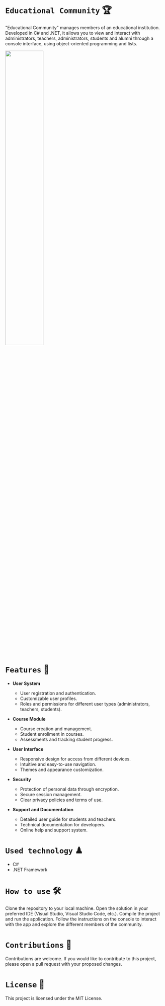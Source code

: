 # `Educational Community` 🏆
"Educational Community" manages members of an educational institution. Developed in C# and .NET, it allows you to view and interact with administrators, teachers, administrators, students and alumni through a console interface, using object-oriented programming and lists.

<img src="https://github.com/K3ury99/Comunidad-Educativa/assets/128008789/c92eda80-d5ac-42ce-a486-9c8184d8fab6" width="49%"></img>

# `Features` 🍃
- **User System**
  - User registration and authentication.
  - Customizable user profiles.
  - Roles and permissions for different user types (administrators, teachers, students).

- **Course Module**
  - Course creation and management.
  - Student enrollment in courses.
  - Assessments and tracking student progress.

- **User Interface**
  - Responsive design for access from different devices.
  - Intuitive and easy-to-use navigation.
  - Themes and appearance customization.

- **Security**
  - Protection of personal data through encryption.
  - Secure session management.
  - Clear privacy policies and terms of use.

- **Support and Documentation**
  - Detailed user guide for students and teachers.
  - Technical documentation for developers.
  - Online help and support system.

# `Used technology` ♟
- C#
- .NET Framework

# `How to use` 🛠
Clone the repository to your local machine.
Open the solution in your preferred IDE (Visual Studio, Visual Studio Code, etc.).
Compile the project and run the application.
Follow the instructions on the console to interact with the app and explore the different members of the community.

# `Contributions` 🎈
Contributions are welcome. If you would like to contribute to this project, please open a pull request with your proposed changes.

# `License` 📔
This project is licensed under the MIT License.
